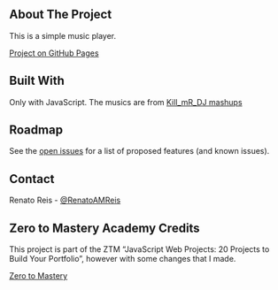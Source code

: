 <!-- ABOUT THE PROJECT -->

## About The Project

This is a simple music player.

[Project on GitHub Pages](https://renatoamreis1987.github.io/picture-in-picture/)

## Built With

Only with JavaScript. The musics are from [Kill_mR_DJ mashups](https://www.youtube.com/channel/UCY9Wnb_5hEHUlt5bmKKrXwQ)

<!-- ROADMAP -->

## Roadmap

See the [open issues](https://github.com/renatoamreis1987/music-player/issues) for a list of proposed features (and known issues).

<!-- CONTACT -->

## Contact

Renato Reis - [@RenatoAMReis](https://twitter.com/RenatoAMReis)

<!-- ACKNOWLEDGEMENTS -->

## Zero to Mastery Academy Credits

This project is part of the ZTM “JavaScript Web Projects: 20 Projects to Build Your Portfolio”,  however with some changes that I made. 

[Zero to Mastery](https://academy.zerotomastery.io/p/javascript-projects)